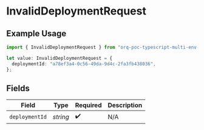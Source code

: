 # InvalidDeploymentRequest

## Example Usage

```typescript
import { InvalidDeploymentRequest } from "orq-poc-typescript-multi-env-version/models/operations";

let value: InvalidDeploymentRequest = {
  deploymentId: "a78ef3a4-0c56-49da-9d4c-2fa3fb438036",
};
```

## Fields

| Field              | Type               | Required           | Description        |
| ------------------ | ------------------ | ------------------ | ------------------ |
| `deploymentId`     | *string*           | :heavy_check_mark: | N/A                |